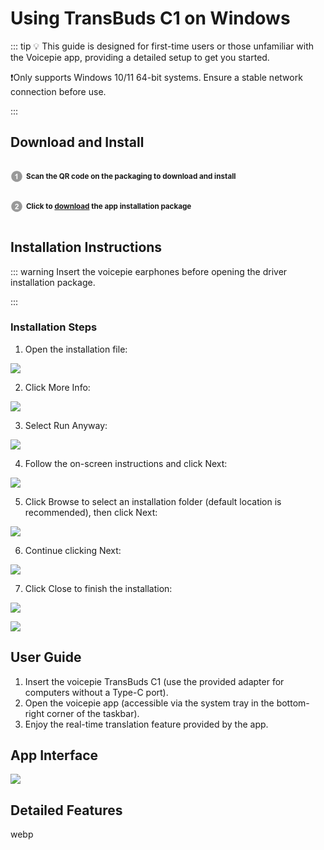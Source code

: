 # Using TransBuds C1 on Windows

::: tip 💡 This guide is designed for first-time users or those unfamiliar with the Voicepie app, providing a detailed setup to get you started.

❗️Only supports Windows 10/11 64-bit systems. Ensure a stable network connection before use.

:::

## Download and Install

<p style="display: inline-block; vertical-align: middle; margin-right: 5px;">
  <svg t="1731483445691" class="icon" viewBox="0 0 1024 1024" version="1.1" xmlns="http://www.w3.org/2000/svg" p-id="22931" width="20" height="20">
    <path d="M512.045025 962.874851c-248.349251 0-449.65507-201.846124-449.65507-450.919876 0-248.984724 201.305819-450.830849 449.65507-450.830849 248.261247 0 449.565019 201.846124 449.565019 450.830849C961.610044 761.028727 760.306272 962.874851 512.045025 962.874851L512.045025 962.874851zM572.751642 289.933345l-69.211315 0c-9.766434 27.322275-27.685549 51.116191-53.835116 71.65497-26.054399 20.446681-50.302663 34.288944-72.557526 41.61684l0 77.535911c42.346457-14.023388 79.07701-35.555797 110.197798-64.778352l0 322.720076 85.406159 0L572.751642 289.933345 572.751642 289.933345z" fill="#999999" p-id="22932"></path>
  </svg>
</p><strong><small>Scan the QR code on the packaging to download and install</small></strong><br>
<p style="display: inline-block; vertical-align: middle; margin-right: 5px;">
  <svg t="1731484117001" class="icon" viewBox="0 0 1024 1024" version="1.1" xmlns="http://www.w3.org/2000/svg" p-id="24111" width="20" height="20">
    <path d="M511.950881 962.833919c-248.254084 0-449.561949-201.849194-449.561949-450.833919S263.696798 61.166081 511.950881 61.166081c248.353344 0 449.659163 201.848171 449.659163 450.832895S760.305249 962.833919 511.950881 962.833919L511.950881 962.833919zM662.141532 665.532769 492.320798 665.532769c4.433986-7.780197 10.224876-15.652492 17.46579-23.793916 7.143701-8.142447 24.246217-24.608467 51.2922-49.399083 27.053146-24.789593 45.695738-43.788296 56.095599-56.997132 15.566534-19.905352 26.962072-38.904055 34.202986-57.08923 7.147794-18.186198 10.765181-37.366026 10.765181-57.45148 0-35.374672-12.573363-64.87045-37.636179-88.665389-25.15389-23.793916-59.715033-35.646871-103.595426-35.646871-40.077787 0-73.464175 10.222829-100.246145 30.761608-26.689872 20.537755-42.61047 54.374398-47.676859 101.602026l85.408205 8.504698c1.629103-25.060769 7.688099-42.974767 18.0941-53.740972 10.492982-10.766205 24.608467-16.194844 42.340317-16.194844 17.915022 0 31.940456 5.15644 42.070164 15.380292 10.226922 10.313903 15.293311 24.970718 15.293311 44.061518 0 17.281595-5.884011 34.742269-17.640776 52.475142-8.69094 12.846586-32.212656 37.184901-70.665433 73.194022-47.772027 44.512796-79.794347 80.250742-95.994308 107.120716-16.192797 26.962072-25.877367 55.461149-29.127388 85.498256l299.375391 0L662.141532 665.532769 662.141532 665.532769z" fill="#999999" p-id="24112"></path>
  </svg>
</p><strong><small>Click to <a href="https://kikago.tech/bridge/download">download</a> the app installation package</small></strong>

## Installation Instructions

::: warning Insert the voicepie earphones before opening the driver installation package.

:::

<!-- ### Allow Installation

1. After downloading, save the installation file as indicated below:

![](https://bu.dusays.com/2024/11/15/6736fab95af2c.webp)

2. Click Show More Details:

![](https://bu.dusays.com/2024/11/15/6736fab95f949.webp)

3. Click Keep Anyway:

![](https://bu.dusays.com/2024/11/15/6736fab963dbd.webp) -->

### Installation Steps

1. Open the installation file:

![](https://bu.dusays.com/2024/11/15/6736fcb18082a.webp)

2. Click More Info:

![](https://bu.dusays.com/2025/01/24/679309ebf1c53.jpg)

3. Select Run Anyway:

![](https://bu.dusays.com/2025/01/24/679309ec2efe7.jpg)

4. Follow the on-screen instructions and click Next:

![](https://bu.dusays.com/2025/01/24/679309ec23970.jpg)

5. Click Browse to select an installation folder (default location is recommended), then click Next:

![](https://bu.dusays.com/2025/01/24/679309ec37ccd.jpg)

6. Continue clicking Next:

![](https://bu.dusays.com/2025/01/24/679309ec3d08f.jpg)

7. Click Close to finish the installation:

![](https://bu.dusays.com/2025/01/24/679309ec64824.jpg)

![](https://bu.dusays.com/2025/01/24/679309ec77364.jpg)

## User Guide

1. Insert the voicepie TransBuds C1 (use the provided adapter for computers without a Type-C port).
2. Open the voicepie app (accessible via the system tray in the bottom-right corner of the taskbar).
3. Enjoy the real-time translation feature provided by the app.

## App Interface

![](https://bu.dusays.com/2025/01/24/679309ece7658.png)

## Detailed Features

<DocCard :cards="[
  {
    title: 'Translation Mode',
    description: '',
    avatar: '/img/情景模式.png',
    path: '/en/guide/modes'
  },
  {
    title: 'Broadcast Settings',
    description: '',
    avatar: '/img/设置.png',
    path: '/en/guide/settings'
  },
  {
    title: 'Language/Voice Selection',
    description: '',
    avatar: '/img/语种切换.png',
    path: '/en/guide/language'
  },
    {
    title: 'Other Features',
    description: '',
    avatar: '/img/其它.png',
    path: '/en/guide/other'
  },
      {
    title: 'Help&Support',
    description: '',
    avatar: '/img/问题答疑.png',
    path: '/en/help/preface'
  }
]" />
webp
